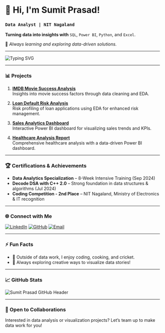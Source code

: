 # 👋 Hi, I'm Sumit Prasad!  
### `Data Analyst | NIT Nagaland`

**Turning data into insights with** `SQL`, `Power BI`, `Python`, and `Excel`.

🌱 *Always learning and exploring data-driven solutions.*

---

![Typing SVG](https://readme-typing-svg.herokuapp.com?font=Roboto&color=%2336BCF7&size=22&center=true&vCenter=true&lines=Data+Analyst+and+CS+Student;Data+Visualization+Enthusiast;Loves+Turning+Data+into+Stories!)

---

### 📊 **Projects**

1. **[IMDB Movie Success Analysis](https://github.com/Sumit123sm/project-trinity/tree/main/IMB%20MOVIE)**  
   Insights into movie success factors through data cleaning and EDA.
   
2. **[Loan Default Risk Analysis](https://github.com/Sumit123sm/project-trinity/tree/main/Loan%20Default%20Risk%20Analysis)**  
   Risk profiling of loan applications using EDA for enhanced risk management.

3. **[Sales Analytics Dashboard](https://github.com/Sumit123sm/Create-a-Sales-Analytics-Dashboard)**  
   Interactive Power BI dashboard for visualizing sales trends and KPIs.

4. **[Healthcare Analysis Report](https://github.com/Sumit123sm/Health_Car_Report)**  
   Comprehensive healthcare analysis with a data-driven Power BI dashboard.

---

### 🏆 **Certifications & Achievements**

- **Data Analytics Specialization** – 8-Week Intensive Training (Sep 2024)
- **Decode DSA with C++ 2.0** – Strong foundation in data structures & algorithms (Jul 2024)
- **Coding Competition - 2nd Place** – NIT Nagaland, Ministry of Electronics & IT recognition

---

### 🌐 **Connect with Me**

[![LinkedIn](https://img.shields.io/badge/-LinkedIn-0077B5?logo=linkedin&logoColor=white)](https://linkedin.com/in/sumit-prasad-811736264)
[![GitHub](https://img.shields.io/badge/-GitHub-333?logo=github&logoColor=white)](https://github.com/Sumit123sm)
[![Email](https://img.shields.io/badge/-Email-D14836?logo=gmail&logoColor=white)](mailto:sumitprasad102@gmail.com)

---

### ⚡ **Fun Facts**

- 🌱 Outside of data work, I enjoy coding, cooking, and cricket.
- 🎨 Always exploring creative ways to visualize data stories!

---

### 📈 **GitHub Stats**

![Sumit Prasad GitHub Header](https://github.com/Sumit123sm/sumitimage/blob/main/DALL%C2%B7E%202024-11-10%2003.43.32%20-%20Design%20an%20interactive%20GitHub%20profile%20header%20image%20for%20a%20Data%20Analyst%20named%20Sumit%20Prasad.%20Include%20data%20analytics-related%20elements%20like%20charts%2C%20SQL%20code.webp)

---

### 💼 **Open to Collaborations**

Interested in data analysis or visualization projects? Let’s team up to make data work for you!
